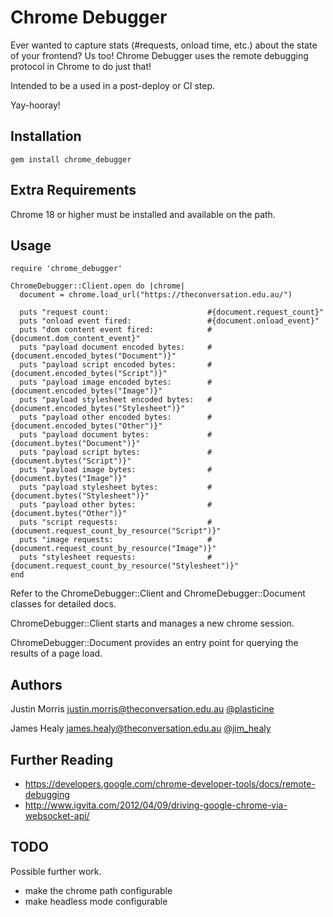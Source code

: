 # Chrome Debugger

Ever wanted to capture stats (#requests, onload time, etc.) about the state of your frontend? Us too!
Chrome Debugger uses the remote debugging protocol in Chrome to do just that!

Intended to be a used in a post-deploy or CI step.

Yay-hooray!

## Installation

    gem install chrome_debugger

## Extra Requirements

Chrome 18 or higher must be installed and available on the path.

## Usage

    require 'chrome_debugger'

    ChromeDebugger::Client.open do |chrome|
      document = chrome.load_url("https://theconversation.edu.au/")

      puts "request count:                      #{document.request_count}"
      puts "onload event fired:                 #{document.onload_event}"
      puts "dom content event fired:            #{document.dom_content_event}"
      puts "payload document encoded bytes:     #{document.encoded_bytes("Document")}"
      puts "payload script encoded bytes:       #{document.encoded_bytes("Script")}"
      puts "payload image encoded bytes:        #{document.encoded_bytes("Image")}"
      puts "payload stylesheet encoded bytes:   #{document.encoded_bytes("Stylesheet")}"
      puts "payload other encoded bytes:        #{document.encoded_bytes("Other")}"
      puts "payload document bytes:             #{document.bytes("Document")}"
      puts "payload script bytes:               #{document.bytes("Script")}"
      puts "payload image bytes:                #{document.bytes("Image")}"
      puts "payload stylesheet bytes:           #{document.bytes("Stylesheet")}"
      puts "payload other bytes:                #{document.bytes("Other")}"
      puts "script requests:                    #{document.request_count_by_resource("Script")}"
      puts "image requests:                     #{document.request_count_by_resource("Image")}"
      puts "stylesheet requests:                #{document.request_count_by_resource("Stylesheet")}"
    end

Refer to the ChromeDebugger::Client and ChromeDebugger::Document classes for
detailed docs.

ChromeDebugger::Client starts and manages a new chrome session.

ChromeDebugger::Document provides an entry point for querying the results of
a page load.

## Authors

Justin Morris
  justin.morris@theconversation.edu.au
  [@plasticine](http://twitter.com/plasticine)

James Healy
  james.healy@theconversation.edu.au
  [@jim_healy](http://twitter.com/jim_healy)

## Further Reading

* https://developers.google.com/chrome-developer-tools/docs/remote-debugging
* http://www.igvita.com/2012/04/09/driving-google-chrome-via-websocket-api/

## TODO

Possible further work.

* make the chrome path configurable
* make headless mode configurable
